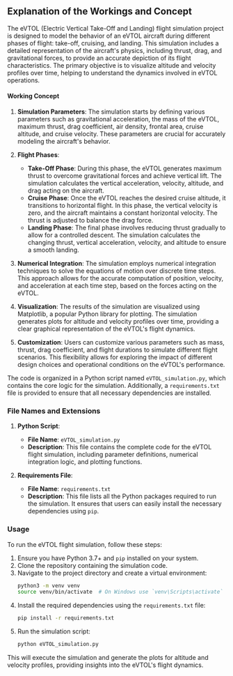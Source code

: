 ## Explanation of the Workings and Concept


The eVTOL (Electric Vertical Take-Off and Landing) flight simulation project is designed to model the behavior of an eVTOL aircraft during different phases of flight: take-off, cruising, and landing. This simulation includes a detailed representation of the aircraft's physics, including thrust, drag, and gravitational forces, to provide an accurate depiction of its flight characteristics. The primary objective is to visualize altitude and velocity profiles over time, helping to understand the dynamics involved in eVTOL operations.

#### Working Concept

1. **Simulation Parameters**: The simulation starts by defining various parameters such as gravitational acceleration, the mass of the eVTOL, maximum thrust, drag coefficient, air density, frontal area, cruise altitude, and cruise velocity. These parameters are crucial for accurately modeling the aircraft's behavior.

2. **Flight Phases**:
   - **Take-Off Phase**: During this phase, the eVTOL generates maximum thrust to overcome gravitational forces and achieve vertical lift. The simulation calculates the vertical acceleration, velocity, altitude, and drag acting on the aircraft.
   - **Cruise Phase**: Once the eVTOL reaches the desired cruise altitude, it transitions to horizontal flight. In this phase, the vertical velocity is zero, and the aircraft maintains a constant horizontal velocity. The thrust is adjusted to balance the drag force.
   - **Landing Phase**: The final phase involves reducing thrust gradually to allow for a controlled descent. The simulation calculates the changing thrust, vertical acceleration, velocity, and altitude to ensure a smooth landing.

3. **Numerical Integration**: The simulation employs numerical integration techniques to solve the equations of motion over discrete time steps. This approach allows for the accurate computation of position, velocity, and acceleration at each time step, based on the forces acting on the eVTOL.

4. **Visualization**: The results of the simulation are visualized using Matplotlib, a popular Python library for plotting. The simulation generates plots for altitude and velocity profiles over time, providing a clear graphical representation of the eVTOL's flight dynamics.

5. **Customization**: Users can customize various parameters such as mass, thrust, drag coefficient, and flight durations to simulate different flight scenarios. This flexibility allows for exploring the impact of different design choices and operational conditions on the eVTOL's performance.

The code is organized in a Python script named `eVTOL_simulation.py`, which contains the core logic for the simulation. Additionally, a `requirements.txt` file is provided to ensure that all necessary dependencies are installed.

### File Names and Extensions

1. **Python Script**: 
   - **File Name**: `eVTOL_simulation.py`
   - **Description**: This file contains the complete code for the eVTOL flight simulation, including parameter definitions, numerical integration logic, and plotting functions.

2. **Requirements File**: 
   - **File Name**: `requirements.txt`
   - **Description**: This file lists all the Python packages required to run the simulation. It ensures that users can easily install the necessary dependencies using `pip`.

### Usage

To run the eVTOL flight simulation, follow these steps:

1. Ensure you have Python 3.7+ and `pip` installed on your system.
2. Clone the repository containing the simulation code.
3. Navigate to the project directory and create a virtual environment:
   ```bash
   python3 -m venv venv
   source venv/bin/activate  # On Windows use `venv\Scripts\activate`
   ```
4. Install the required dependencies using the `requirements.txt` file:
   ```bash
   pip install -r requirements.txt
   ```
5. Run the simulation script:
   ```bash
   python eVTOL_simulation.py
   ```

This will execute the simulation and generate the plots for altitude and velocity profiles, providing insights into the eVTOL's flight dynamics.
